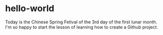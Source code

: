 # hello-world

Today is the Chinese Spring Fetival of the 3rd day of the first lunar month. I'm so happy to start the lesson of learning how to create a Github project.
